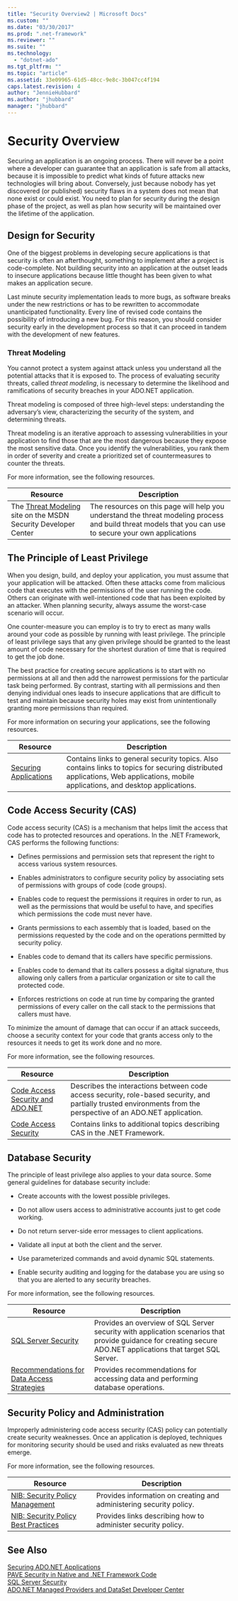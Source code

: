 ```yaml
---
title: "Security Overview2 | Microsoft Docs"
ms.custom: ""
ms.date: "03/30/2017"
ms.prod: ".net-framework"
ms.reviewer: ""
ms.suite: ""
ms.technology: 
  - "dotnet-ado"
ms.tgt_pltfrm: ""
ms.topic: "article"
ms.assetid: 33e09965-61d5-48cc-9e8c-3b047cc4f194
caps.latest.revision: 4
author: "JennieHubbard"
ms.author: "jhubbard"
manager: "jhubbard"
---
```

# Security Overview
Securing an application is an ongoing process. There will never be a point where a developer can guarantee that an application is safe from all attacks, because it is impossible to predict what kinds of future attacks new technologies will bring about. Conversely, just because nobody has yet discovered (or published) security flaws in a system does not mean that none exist or could exist. You need to plan for security during the design phase of the project, as well as plan how security will be maintained over the lifetime of the application.  
  
## Design for Security  
 One of the biggest problems in developing secure applications is that security is often an afterthought, something to implement after a project is code-complete. Not building security into an application at the outset leads to insecure applications because little thought has been given to what makes an application secure.  
  
 Last minute security implementation leads to more bugs, as software breaks under the new restrictions or has to be rewritten to accommodate unanticipated functionality. Every line of revised code contains the possibility of introducing a new bug. For this reason, you should consider security early in the development process so that it can proceed in tandem with the development of new features.  
  
### Threat Modeling  
 You cannot protect a system against attack unless you understand all the potential attacks that it is exposed to. The process of evaluating security threats, called *threat modeling*, is necessary to determine the likelihood and ramifications of security breaches in your ADO.NET application.  
  
 Threat modeling is composed of three high-level steps: understanding the adversary’s view, characterizing the security of the system, and determining threats.  
  
 Threat modeling is an iterative approach to assessing vulnerabilities in your application to find those that are the most dangerous because they expose the most sensitive data. Once you identify the vulnerabilities, you rank them in order of severity and create a prioritized set of countermeasures to counter the threats.  
  
 For more information, see the following resources.  
  
|Resource|Description|  
|--------------|-----------------|  
|The [Threat Modeling](http://go.microsoft.com/fwlink/?LinkId=98353) site on the MSDN Security Developer Center|The resources on this page will help you understand the threat modeling process and build threat models that you can use to secure your own applications|  
  
## The Principle of Least Privilege  
 When you design, build, and deploy your application, you must assume that your application will be attacked. Often these attacks come from malicious code that executes with the permissions of the user running the code. Others can originate with well-intentioned code that has been exploited by an attacker. When planning security, always assume the worst-case scenario will occur.  
  
 One counter-measure you can employ is to try to erect as many walls around your code as possible by running with least privilege. The principle of least privilege says that any given privilege should be granted to the least amount of code necessary for the shortest duration of time that is required to get the job done.  
  
 The best practice for creating secure applications is to start with no permissions at all and then add the narrowest permissions for the particular task being performed. By contrast, starting with all permissions and then denying individual ones leads to insecure applications that are difficult to test and maintain because security holes may exist from unintentionally granting more permissions than required.  
  
 For more information on securing your applications, see the following resources.  
  
|Resource|Description|  
|--------------|-----------------|  
|[Securing Applications](http://msdn.microsoft.com/library/7d32c4cf-8bec-4307-a2a8-42f0ceddf3eb)|Contains links to general security topics. Also contains links to topics for securing distributed applications, Web applications, mobile applications, and desktop applications.|  
  
## Code Access Security (CAS)  
 Code access security (CAS) is a mechanism that helps limit the access that code has to protected resources and operations. In the .NET Framework, CAS performs the following functions:  
  
-   Defines permissions and permission sets that represent the right to access various system resources.  
  
-   Enables administrators to configure security policy by associating sets of permissions with groups of code (code groups).  
  
-   Enables code to request the permissions it requires in order to run, as well as the permissions that would be useful to have, and specifies which permissions the code must never have.  
  
-   Grants permissions to each assembly that is loaded, based on the permissions requested by the code and on the operations permitted by security policy.  
  
-   Enables code to demand that its callers have specific permissions.  
  
-   Enables code to demand that its callers possess a digital signature, thus allowing only callers from a particular organization or site to call the protected code.  
  
-   Enforces restrictions on code at run time by comparing the granted permissions of every caller on the call stack to the permissions that callers must have.  
  
 To minimize the amount of damage that can occur if an attack succeeds, choose a security context for your code that grants access only to the resources it needs to get its work done and no more.  
  
 For more information, see the following resources.  
  
|Resource|Description|  
|--------------|-----------------|  
|[Code Access Security and ADO.NET](../../../../docs/framework/data/adonet/code-access-security.md)|Describes the interactions between code access security, role-based security, and partially trusted environments from the perspective of an ADO.NET application.|  
|[Code Access Security](http://msdn.microsoft.com/en-us/23a20143-241d-4fe5-9d9f-3933fd594c03)|Contains links to additional topics describing CAS in the .NET Framework.|  
  
## Database Security  
 The principle of least privilege also applies to your data source. Some general guidelines for database security include:  
  
-   Create accounts with the lowest possible privileges.  
  
-   Do not allow users access to administrative accounts just to get code working.  
  
-   Do not return server-side error messages to client applications.  
  
-   Validate all input at both the client and the server.  
  
-   Use parameterized commands and avoid dynamic SQL statements.  
  
-   Enable security auditing and logging for the database you are using so that you are alerted to any security breaches.  
  
 For more information, see the following resources.  
  
|Resource|Description|  
|--------------|-----------------|  
|[SQL Server Security](../../../../docs/framework/data/adonet/sql/sql-server-security.md)|Provides an overview of SQL Server security with application scenarios that provide guidance for creating secure ADO.NET applications that target SQL Server.|  
|[Recommendations for Data Access Strategies](http://msdn.microsoft.com/en-us/72411f32-d12a-4de8-b961-e54fca7faaf5)|Provides recommendations for accessing data and performing database operations.|  
  
## Security Policy and Administration  
 Improperly administering code access security (CAS) policy can potentially create security weaknesses. Once an application is deployed, techniques for monitoring security should be used and risks evaluated as new threats emerge.  
  
 For more information, see the following resources.  
  
|Resource|Description|  
|--------------|-----------------|  
|[NIB: Security Policy Management](http://msdn.microsoft.com/en-us/d754e05d-29dc-4d3a-a2c2-95eaaf1b82b9)|Provides information on creating and administering security policy.|  
|[NIB: Security Policy Best Practices](http://msdn.microsoft.com/en-us/d49bc4d5-efb7-4caa-a2fe-e4d3cec63c05)|Provides links describing how to administer security policy.|  
  
## See Also  
 [Securing ADO.NET Applications](../../../../docs/framework/data/adonet/securing-ado-net-applications.md)   
 [PAVE Security in Native and .NET Framework Code](http://msdn.microsoft.com/en-us/bd61be84-c143-409a-a75a-44253724f784)   
 [SQL Server Security](../../../../docs/framework/data/adonet/sql/sql-server-security.md)   
 [ADO.NET Managed Providers and DataSet Developer Center](http://go.microsoft.com/fwlink/?LinkId=217917)